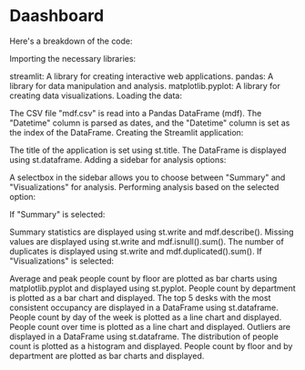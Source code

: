 # Daashboard

Here's a breakdown of the code:

Importing the necessary libraries:

streamlit: A library for creating interactive web applications.
pandas: A library for data manipulation and analysis.
matplotlib.pyplot: A library for creating data visualizations.
Loading the data:

The CSV file "mdf.csv" is read into a Pandas DataFrame (mdf).
The "Datetime" column is parsed as dates, and the "Datetime" column is set as the index of the DataFrame.
Creating the Streamlit application:

The title of the application is set using st.title.
The DataFrame is displayed using st.dataframe.
Adding a sidebar for analysis options:

A selectbox in the sidebar allows you to choose between "Summary" and "Visualizations" for analysis.
Performing analysis based on the selected option:

If "Summary" is selected:

Summary statistics are displayed using st.write and mdf.describe().
Missing values are displayed using st.write and mdf.isnull().sum().
The number of duplicates is displayed using st.write and mdf.duplicated().sum().
If "Visualizations" is selected:

Average and peak people count by floor are plotted as bar charts using matplotlib.pyplot and displayed using st.pyplot.
People count by department is plotted as a bar chart and displayed.
The top 5 desks with the most consistent occupancy are displayed in a DataFrame using st.dataframe.
People count by day of the week is plotted as a line chart and displayed.
People count over time is plotted as a line chart and displayed.
Outliers are displayed in a DataFrame using st.dataframe.
The distribution of people count is plotted as a histogram and displayed.
People count by floor and by department are plotted as bar charts and displayed.
